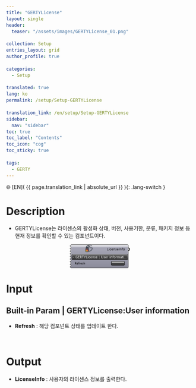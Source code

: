 ```yaml
---
title: "GERTYLicense"
layout: single
header:
  teaser: "/assets/images/GERTYLicense_01.png"

collection: Setup
entries_layout: grid
author_profile: true

categories:
  - Setup

translated: true
lang: ko
permalink: /setup/Setup-GERTYLicense

translation_link: /en/setup/Setup-GERTYLicense
sidebar:
  nav: "sidebar"
toc: true
toc_label: "Contents"
toc_icon: "cog"
toc_sticky: true

tags: 
  - GERTY
---
```


🌐 [EN]( {{ page.translation_link | absolute_url }} ){: .lang-switch }

# Description

* GERTYLicense는 라이센스의 활성화 상태, 버전, 사용기한, 분류, 패키지 정보 등 현재 정보를 확인할 수 있는 컴포넌트이다.

<p align="center">  <img src="/assets/images/GERTYLicense_01.png" align="center" width="32%"></p>

# Input
## Built-in Param | GERTYLicense:User information

* **Refresh** : 해당 컴포넌트 상태를 업데이트 한다.

<br>

# Output

* **LicenseInfo** : 사용자의 라이센스 정보를 출력한다.
